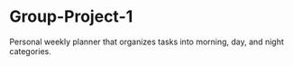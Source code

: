 # Group-Project-1
Personal weekly planner that organizes tasks into morning, day, and night categories.
